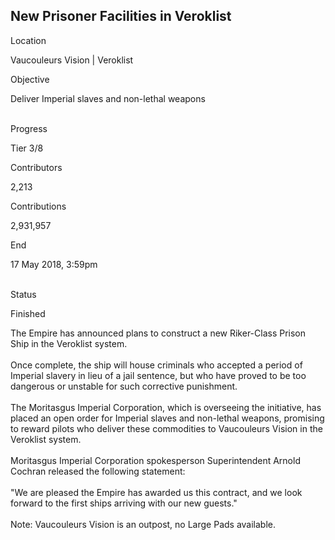 ## New Prisoner Facilities in Veroklist

Location

Vaucouleurs Vision \| Veroklist

Objective

Deliver Imperial slaves and non-lethal weapons

\
Progress

Tier 3/8

Contributors

2,213

Contributions

2,931,957

End

17 May 2018, 3:59pm

\
Status

Finished

The Empire has announced plans to construct a new Riker-Class Prison
Ship in the Veroklist system.\
\
Once complete, the ship will house criminals who accepted a period of
Imperial slavery in lieu of a jail sentence, but who have proved to be
too dangerous or unstable for such corrective punishment.\
\
The Moritasgus Imperial Corporation, which is overseeing the initiative,
has placed an open order for Imperial slaves and non-lethal weapons,
promising to reward pilots who deliver these commodities to Vaucouleurs
Vision in the Veroklist system.\
\
Moritasgus Imperial Corporation spokesperson Superintendent Arnold
Cochran released the following statement:\
\
"We are pleased the Empire has awarded us this contract, and we look
forward to the first ships arriving with our new guests."\
\
Note: Vaucouleurs Vision is an outpost, no Large Pads available.
